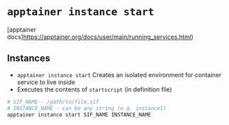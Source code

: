 # `apptainer instance start`

[apptainer docs]https://apptainer.org/docs/user/main/running_services.html)

## Instances

- `apptainer instance start` Creates an isolated environment for container service to live inside 
- Executes the contents of `startscript` (in definition file)

```bash
# SIF_NAME - /path/to/file.sif
# INSTANCE_NAME - can be any string (e.g. instance1)
apptainer instance start SIF_NAME INSTANCE_NAME
```



